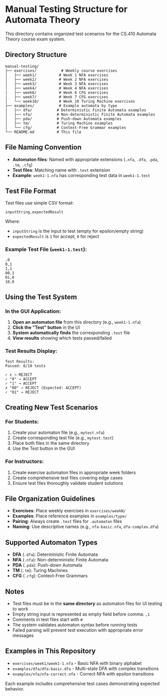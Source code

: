 # Manual Testing Structure for Automata Theory

This directory contains organized test scenarios for the CS.410 Automata Theory course exam system.

## Directory Structure

```
manual-testing/
├── exercises/           # Weekly course exercises
│   ├── week1/          # Week 1 NFA exercises
│   ├── week2/          # Week 2 NFA exercises  
│   ├── week3/          # Week 3 NFA exercises
│   ├── week4/          # Week 4 NFA exercises
|   ├── week6/          # Week 6 CFG exercises
|   ├── week7/          # Week 7 CFG exercises 
│   └── week10/         # Week 10 Turing Machine exercises
├── examples/           # Example automata by type
│   ├── dfa/           # Deterministic Finite Automata examples
│   ├── nfa/           # Non-deterministic Finite Automata examples
│   ├── pda/           # Push-down Automata examples
│   ├── tm/            # Turing Machine examples
│   └── cfg/           # Context-Free Grammar examples
└── README.md          # This file
```

## File Naming Convention

- **Automaton files**: Named with appropriate extensions (`.nfa`, `.dfa`, `.pda`, `.tm`, `.cfg`)
- **Test files**: Matching name with `.test` extension
- **Example**: `week1-1.nfa` has corresponding test data in `week1-1.test`

## Test File Format

Test files use simple CSV format:
```
inputString,expectedResult
```

Where:
- `inputString` is the input to test (empty for epsilon/empty string)
- `expectedResult` is `1` for accept, `0` for reject

### Example Test File (`week1-1.test`):
```
,0
0,1
1,1
00,1
01,0
10,0
```

## Using the Test System

### In the GUI Application:

1. **Open an automaton file** from this directory (e.g., `week1-1.nfa`)
2. **Click the "Test" button** in the UI
3. **System automatically finds** the corresponding `.test` file
4. **View results** showing which tests passed/failed

### Test Results Display:

```
Test Results:
Passed: 8/10 tests

✓ ε → REJECT
✓ "0" → ACCEPT  
✓ "1" → ACCEPT
✗ "00" → REJECT (Expected: ACCEPT)
✓ "01" → REJECT
```

## Creating New Test Scenarios

### For Students:
1. Create your automaton file (e.g., `mytest.nfa`)
2. Create corresponding test file (e.g., `mytest.test`)
3. Place both files in the same directory
4. Use the Test button in the GUI

### For Instructors:
1. Create exercise automaton files in appropriate week folders
2. Create comprehensive test files covering edge cases
3. Ensure test files thoroughly validate student solutions

## File Organization Guidelines

- **Exercises**: Place weekly exercises in `exercises/weekN/`
- **Examples**: Place reference examples in `examples/type/`
- **Pairing**: Always create `.test` files for `.automaton` files
- **Naming**: Use descriptive names (e.g., `nfa-basic.nfa`, `dfa-complex.dfa`)

## Supported Automaton Types

- **DFA** (`.dfa`): Deterministic Finite Automata
- **NFA** (`.nfa`): Non-deterministic Finite Automata  
- **PDA** (`.pda`): Push-down Automata
- **TM** (`.tm`): Turing Machines
- **CFG** (`.cfg`): Context-Free Grammars

## Notes

- Test files must be in the **same directory** as automaton files for UI testing to work
- Empty string input is represented as empty field before comma: `,1`
- Comments in test files start with `#`
- The system validates automaton syntax before running tests
- Failed parsing will prevent test execution with appropriate error messages

## Examples in This Repository

- `exercises/week1/week1-1.nfa` - Basic NFA with binary alphabet
- `examples/dfa/dfa-basic.dfa` - Multi-state DFA with complex transitions
- `examples/nfa/nfa-correct.nfa` - Correct NFA with epsilon transitions

Each example includes comprehensive test cases demonstrating expected behavior.
